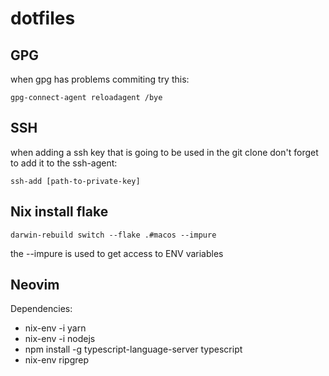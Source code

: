 # dotfiles

## GPG

when gpg has problems commiting try this:
```
gpg-connect-agent reloadagent /bye
```

## SSH

when adding a ssh key that is going to be used in the git clone don't forget to add it to the ssh-agent:
```
ssh-add [path-to-private-key]
```

## Nix install flake
```
darwin-rebuild switch --flake .#macos --impure
```
 the --impure is used to get access to ENV variables

## Neovim

Dependencies:

- nix-env -i yarn
- nix-env -i nodejs
- npm install -g typescript-language-server typescript
- nix-env ripgrep

